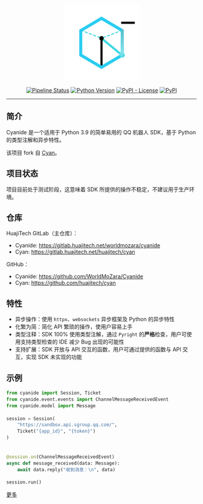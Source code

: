 <div align="center">
    <img src="logo.png" width="200" alt="cyan">
</div>

<div align="center">

[![Pipeline Status](https://gitlab.huajitech.net/huajitech/cyan/badges/main/pipeline.svg)](https://gitlab.huajitech.net/huajitech/cyan/-/commits/main)
[![Python Version](https://img.shields.io/badge/python-3.10%2B-blue)](https://gitlab.huajitech.net/huajitech/cyan)
[![PyPI - License](https://img.shields.io/pypi/l/cyanbot)](https://gitlab.huajitech.net/huajitech/cyan)
[![PyPI](https://img.shields.io/pypi/v/cyanbot)](https://gitlab.huajitech.net/huajitech/cyan)

</div>

---

## 简介

Cyanide 是一个适用于 Python 3.9 的简单易用的 QQ 机器人 SDK，基于 Python 的类型注解和异步特性。

该项目 fork 自 [Cyan](https://gitlab.huajitech.net/huajitech/cyan)。

## 项目状态

项目目前处于测试阶段，这意味着 SDK 所提供的操作不稳定，不建议用于生产环境。

## 仓库

HuajiTech GitLab（主仓库）：
- Cyanide: https://gitlab.huajitech.net/worldmozara/cyanide
- Cyan: https://gitlab.huajitech.net/huajitech/cyan

GitHub：
- Cyanide: https://github.com/WorldMoZara/Cyanide
- Cyan: https://github.com/huajitech/cyan

## 特性

- 异步操作：使用 `httpx`、`websockets` 异步框架及 Python 的异步特性
- 化繁为简：简化 API 繁琐的操作，使用户容易上手
- 类型注释：SDK 100% 使用类型注解，通过 `Pyright` 的**严格**检查，用户可使用支持类型检查的 IDE 减少 Bug 出现的可能性
- 支持扩展：SDK 开放与 API 交互的函数，用户可通过提供的函数与 API 交互，实现 SDK 未实现的功能

## 示例

```py
from cyanide import Session, Ticket
from cyanide.event.events import ChannelMessageReceivedEvent
from cyanide.model import Message

session = Session(
    "https://sandbox.api.sgroup.qq.com/",
    Ticket("{app_id}", "{token}")
)


@session.on(ChannelMessageReceivedEvent)
async def message_received(data: Message):
    await data.reply("收到消息：\n", data)

session.run()
```

[更多](example)
